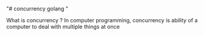 "# concurrency golang "

What is concurrency ?
In computer programming, concurrency is ability of a computer to deal with multiple things at once
